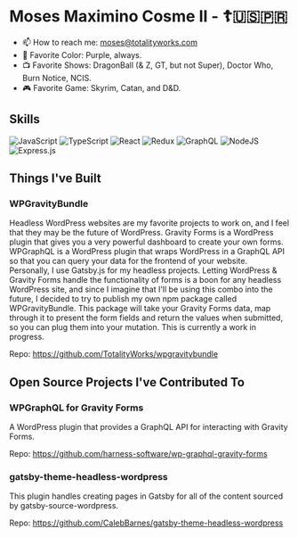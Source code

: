 # Moses Maximino Cosme II - ☦️🇺🇸🇵🇷

- 📫 How to reach me: moses@totalityworks.com
- 💜 Favorite Color: Purple, always.
- 📺 Favorite Shows: DragonBall (& Z, GT, but not Super), Doctor Who, Burn Notice, NCIS.
- 🎮 Favorite Game: Skyrim, Catan, and D&D.

## Skills

![JavaScript](https://img.shields.io/badge/javascript-%23323330.svg?style=for-the-badge&logo=javascript&logoColor=%23F7DF1E)
![TypeScript](https://img.shields.io/badge/typescript-%23007ACC.svg?style=for-the-badge&logo=typescript&logoColor=white)
![React](https://img.shields.io/badge/react-%2320232a.svg?style=for-the-badge&logo=react&logoColor=%2361DAFB)
![Redux](https://img.shields.io/badge/redux-%23593d88.svg?style=for-the-badge&logo=redux&logoColor=white)
![GraphQL](https://img.shields.io/badge/-GraphQL-E10098?style=for-the-badge&logo=graphql&logoColor=white)
![NodeJS](https://img.shields.io/badge/node.js-6DA55F?style=for-the-badge&logo=node.js&logoColor=white)
![Express.js](https://img.shields.io/badge/express.js-%23404d59.svg?style=for-the-badge&logo=express&logoColor=%2361DAFB)

## Things I've Built

### WPGravityBundle
Headless WordPress websites are my favorite projects to work on, and I feel that they may be the future of WordPress.
Gravity Forms is a WordPress plugin that gives you a very powerful dashboard to create your own forms.
WPGraphQL is a WordPress plugin that wraps WordPress in a GraphQL API so that you can query your data for the frontend of your website.
Personally, I use Gatsby.js for my headless projects.
Letting WordPress & Gravity Forms handle the functionality of forms is a boon for any headless WordPress site, and since I imagine that I'll be using this combo into the future, I decided to try to publish my own npm package called WPGravityBundle.
This package will take your Gravity Forms data, map through it to present the form fields and return the values when submitted, so you can plug them into your mutation.
This is currently a work in progress.

Repo: https://github.com/TotalityWorks/wpgravitybundle

## Open Source Projects I've Contributed To

### WPGraphQL for Gravity Forms

A WordPress plugin that provides a GraphQL API for interacting with Gravity Forms.

Repo: https://github.com/harness-software/wp-graphql-gravity-forms

### gatsby-theme-headless-wordpress

This plugin handles creating pages in Gatsby for all of the content sourced by gatsby-source-wordpress.

Repo: https://github.com/CalebBarnes/gatsby-theme-headless-wordpress
